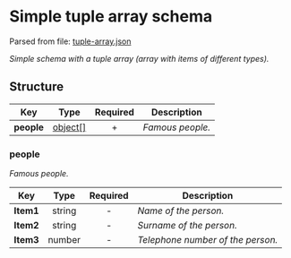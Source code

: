 # __Simple tuple array schema__
Parsed from file: [tuple-array.json](https://github.com/McCastles/JMC/blob/master/examples/tuple-array.json)

_Simple schema with a tuple array (array with items of different types)._
## __Structure__

|Key|Type|Required|Description|
|-|:-:|:-:|-|
|__people__|[object[]](#people)|+|_Famous people._|
### __people__
_Famous people._

|Key|Type|Required|Description|
|-|:-:|:-:|-|
|__Item1__|string|-|_Name of the person._|
|__Item2__|string|-|_Surname of the person._|
|__Item3__|number|-|_Telephone number of the person._|